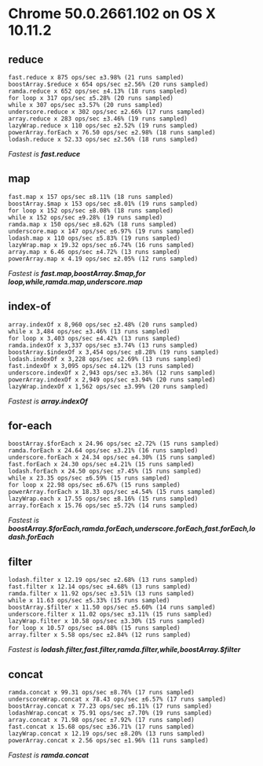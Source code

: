 # Chrome 50.0.2661.102 on OS X 10.11.2

## reduce

    fast.reduce x 875 ops/sec ±3.98% (21 runs sampled)
    boostArray.$reduce x 654 ops/sec ±2.56% (20 runs sampled)
    ramda.reduce x 652 ops/sec ±4.13% (18 runs sampled)
    for loop x 317 ops/sec ±5.28% (20 runs sampled)
    while x 307 ops/sec ±3.57% (20 runs sampled)
    underscore.reduce x 302 ops/sec ±2.66% (17 runs sampled)
    array.reduce x 283 ops/sec ±3.46% (19 runs sampled)
    lazyWrap.reduce x 110 ops/sec ±2.52% (19 runs sampled)
    powerArray.forEach x 76.50 ops/sec ±2.98% (18 runs sampled)
    lodash.reduce x 52.33 ops/sec ±2.56% (18 runs sampled)

*Fastest is __fast.reduce__*

## map

    fast.map x 157 ops/sec ±8.11% (18 runs sampled)
    boostArray.$map x 153 ops/sec ±8.01% (19 runs sampled)
    for loop x 152 ops/sec ±8.08% (18 runs sampled)
    while x 152 ops/sec ±9.28% (19 runs sampled)
    ramda.map x 150 ops/sec ±8.62% (18 runs sampled)
    underscore.map x 147 ops/sec ±6.97% (19 runs sampled)
    lodash.map x 110 ops/sec ±5.83% (19 runs sampled)
    lazyWrap.map x 19.32 ops/sec ±6.74% (16 runs sampled)
    array.map x 6.46 ops/sec ±4.72% (13 runs sampled)
    powerArray.map x 4.19 ops/sec ±2.05% (12 runs sampled)

*Fastest is __fast.map,boostArray.$map,for loop,while,ramda.map,underscore.map__*

## index-of

    array.indexOf x 8,960 ops/sec ±2.48% (20 runs sampled)
    while x 3,484 ops/sec ±3.46% (13 runs sampled)
    for loop x 3,403 ops/sec ±4.42% (13 runs sampled)
    ramda.indexOf x 3,337 ops/sec ±3.74% (13 runs sampled)
    boostArray.$indexOf x 3,454 ops/sec ±8.28% (19 runs sampled)
    lodash.indexOf x 3,228 ops/sec ±2.69% (13 runs sampled)
    fast.indexOf x 3,095 ops/sec ±4.12% (13 runs sampled)
    underscore.indexOf x 2,943 ops/sec ±3.36% (12 runs sampled)
    powerArray.indexOf x 2,949 ops/sec ±3.94% (20 runs sampled)
    lazyWrap.indexOf x 1,562 ops/sec ±3.99% (20 runs sampled)

*Fastest is __array.indexOf__*

## for-each

    boostArray.$forEach x 24.96 ops/sec ±2.72% (15 runs sampled)
    ramda.forEach x 24.64 ops/sec ±3.21% (16 runs sampled)
    underscore.forEach x 24.34 ops/sec ±4.30% (15 runs sampled)
    fast.forEach x 24.30 ops/sec ±4.21% (15 runs sampled)
    lodash.forEach x 24.50 ops/sec ±7.45% (15 runs sampled)
    while x 23.35 ops/sec ±6.59% (15 runs sampled)
    for loop x 22.98 ops/sec ±6.67% (15 runs sampled)
    powerArray.forEach x 18.33 ops/sec ±4.54% (15 runs sampled)
    lazyWrap.each x 17.55 ops/sec ±8.16% (15 runs sampled)
    array.forEach x 15.76 ops/sec ±5.72% (14 runs sampled)

*Fastest is __boostArray.$forEach,ramda.forEach,underscore.forEach,fast.forEach,lodash.forEach__*

## filter

    lodash.filter x 12.19 ops/sec ±2.68% (13 runs sampled)
    fast.filter x 12.14 ops/sec ±4.68% (13 runs sampled)
    ramda.filter x 11.92 ops/sec ±3.51% (13 runs sampled)
    while x 11.63 ops/sec ±5.33% (15 runs sampled)
    boostArray.$filter x 11.50 ops/sec ±5.60% (14 runs sampled)
    underscore.filter x 11.02 ops/sec ±3.11% (15 runs sampled)
    lazyWrap.filter x 10.58 ops/sec ±3.30% (15 runs sampled)
    for loop x 10.57 ops/sec ±4.08% (15 runs sampled)
    array.filter x 5.58 ops/sec ±2.84% (12 runs sampled)

*Fastest is __lodash.filter,fast.filter,ramda.filter,while,boostArray.$filter__*

## concat

    ramda.concat x 99.31 ops/sec ±8.76% (17 runs sampled)
    underscoreWrap.concat x 78.43 ops/sec ±6.57% (17 runs sampled)
    boostArray.concat x 77.23 ops/sec ±6.11% (17 runs sampled)
    lodashWrap.concat x 75.91 ops/sec ±7.70% (19 runs sampled)
    array.concat x 71.98 ops/sec ±7.92% (17 runs sampled)
    fast.concat x 15.68 ops/sec ±36.71% (17 runs sampled)
    lazyWrap.concat x 12.19 ops/sec ±8.20% (13 runs sampled)
    powerArray.concat x 2.56 ops/sec ±1.96% (11 runs sampled)

*Fastest is __ramda.concat__*

